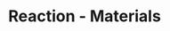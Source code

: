 ---
title: Reaction - Materials
layout: project-materials
project-resources: 
volunteer-resources:
  - url: https://makecode.microbit.org/#pub:50800-81674-84873-32898
    type: link
    text: makecode.microbit.org/#pub:50800-81674-84873-32898
    description: online completed project
  - url: https://makecode.microbit.org/#pub:23812-11544-45113-45147
    type: link
    text: makecode.microbit.org/#pub:23812-11544-45113-45147
    description: online completed project, including 'Keep score' challenge
  - url: microbit-Reaction.hex
    type: file
    description: .hex project file to transfer onto your micro:bit
  - url: microbit-Reaction-Score.hex
    type: file
    description: .hex project file including 'Keep Score' challenge
---